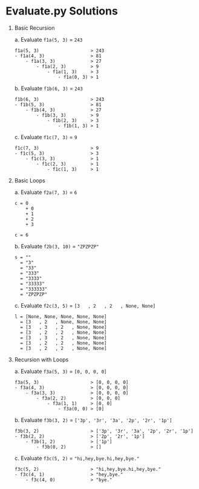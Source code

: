 # Evaluate.py Solutions

1. Basic Recursion

    a. Evaluate `f1a(5, 3)` = `243`

    ```
    f1a(5, 3)                   > 243
    - f1a(4, 3)                 > 81
        - f1a(3, 3)             > 27
            - f1a(2, 3)         > 9
                - f1a(1, 3)     > 3
                    - f1a(0, 3) > 1
    ```

    b. Evaluate `f1b(6, 3)` = `243`

    ```
    f1b(6, 3)                   > 243
    - f1b(5, 3)                 > 81
        - f1b(4, 3)             > 27
            - f1b(3, 3)         > 9
                - f1b(2, 3)     > 3
                    - f1b(1, 3) > 1
    ```

    c. Evaluate `f1c(7, 3)` = `9`

    ```
    f1c(7, 3)                   > 9
    - f1c(5, 3)                 > 3
        - f1c(3, 3)             > 1
            - f1c(2, 3)         > 1
                - f1c(1, 3)     > 1
    ```

2. Basic Loops

    a. Evaluate `f2a(7, 3)` = `6`

    ```
    c = 0
        + 0
        + 1
        + 2
        + 3
    
    c = 6
    ```

    b. Evaluate `f2b(3, 10)` = `"ZPZPZP"`

    ```
    s = ""
      = "3"
      = "33"
      = "333"
      = "3333"
      = "33333"
      = "333333"
      = "ZPZPZP"
    ```

    c. Evaluate `f2c(3, 5)` = `[3   , 2   , 2   , None, None]`

    ```
    l = [None, None, None, None, None]
      = [3   , 2   , None, None, None]
      = [3   , 3   , 2   , None, None]
      = [3   , 2   , 2   , None, None]
      = [3   , 3   , 2   , None, None]
      = [3   , 2   , 2   , None, None]
      = [3   , 2   , 2   , None, None]
    ```

3. Recursion with Loops

    a. Evaluate `f3a(5, 3)` = `[0, 0, 0, 0]`

    ```
    f3a(5, 3)                   > [0, 0, 0, 0]
    - f3a(4, 3)                 > [0, 0, 0, 0]
        - f3a(3, 3)             > [0, 0, 0, 0]
            - f3a(2, 2)         > [0, 0, 0]
                - f3a(1, 1)     > [0, 0]
                    - f3a(0, 0) > [0]
    ```
    
    b. Evaluate `f3b(3, 2)` = `['3p', '3r', '3a', '2p', '2r', '1p']`

    ```
    f3b(3, 2)                   > ['3p', '3r', '3a', '2p', '2r', '1p']
    - f3b(2, 2)                 > ['2p', '2r', '1p']
        - f3b(1, 2)             > ['1p']
            - f3b(0, 2)         > []
    ```

    c. Evaluate `f3c(5, 2)` = `"hi,hey,bye.hi,hey,bye."`
    
    ```
    f3c(5, 2)                   > "hi,hey,bye.hi,hey,bye."
    - f3c(4, 1)                 > "hey,bye."
        - f3c(4, 0)             > "bye."
    ```